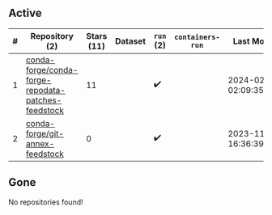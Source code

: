 ## Active
| # | Repository (2) | Stars (11) | Dataset | `run` (2) | `containers-run` | Last Modified |
| --- | --- | --- | --- | --- | --- | --- |
| 1 | [conda-forge/conda-forge-repodata-patches-feedstock](https://github.com/conda-forge/conda-forge-repodata-patches-feedstock) | 11 |  | :heavy_check_mark: |  | 2024-02-02 02:09:35+00:00 |
| 2 | [conda-forge/git-annex-feedstock](https://github.com/conda-forge/git-annex-feedstock) | 0 |  | :heavy_check_mark: |  | 2023-11-17 16:36:39+00:00 |

## Gone
No repositories found!
